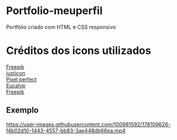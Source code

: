 # Portfolio-meuperfil
Portfólio criado com HTML e CSS responsivo 

# Créditos dos icons utilizados
[Freepik](https://www.flaticon.com/free-icon/python_1822899?term=python&page=1&position=9&page=1&position=9&related_id=1822899&origin=search)
<br>
[justicon](https://www.flaticon.com/br/icone-premium/codificacao_2085206?term=codificacao%20html&page=1&position=1&page=1&position=1&related_id=2085206&origin=search)
<br>
[Pixel perfect](https://www.flaticon.com/br/icone-gratis/css-3_732190?term=css&page=1&position=1&page=1&position=1&related_id=732190&origin=search)
<br>
[Eucalyp](https://www.flaticon.com/free-icon/dashboard_2328966?term=dashboard&page=1&position=7&page=1&position=7&related_id=2328966&origin=search)
<br>
[Freepik](https://www.flaticon.com/free-icon/nodejs_919825?term=nodejs&page=1&position=1&page=1&position=1&related_id=919825&origin=search)


## Exemplo

https://user-images.githubusercontent.com/100981592/178109626-f4b02d10-1443-4557-bb83-3ae448db66ea.mp4

